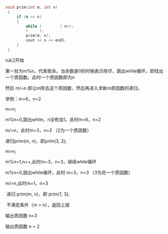 ```c++
void prim(int m, int n)
 {
     if (m >= n)
     {
         while (        ) n++;
         (     );
         prim(m, n);
         cout << n << endl;
     }
 }
```





n从2开始

第一处为m%n，代表取余。当余数是0的时候表示除尽，跳出while循环，即找出一个质因数。此时一个质因数即为n

然后 m/=n 即让m除去这个质因数，然后再进入求新m质因数的递归。

举例：m=6，n=2

m>n;

m%n=0,跳出while，n没有加1。此时m=6，n=2

m/=n，此时m=3，n=2  （2为一个质因数）

  递归prim(m, n)，即prim(3, 2);

   m>n;

  m%n=1,n++,此时m=3，n=3，继续while循环

  m%n=0,跳出while循环，此时 m=3，n=3  （3为另一个质因数）

  m/=n,此时m=1，n=3

​    递归 prim(m, n)，即 prim(1, 3);

​    不满足条件（m > n），返回上层

  输出质因数 n=3

输出质因数 n = 2  